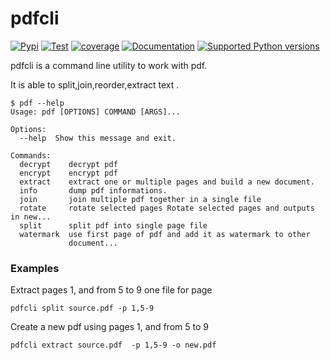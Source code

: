 # pdfcli

[![Pypi](https://badge.fury.io/py/pdfcli.svg)](https://badge.fury.io/py/pdfcli)
[![Test](https://github.com/saxix/pdfcli/actions/workflows/test.yml/badge.svg)](https://github.com/saxix/pdfcli/actions/workflows/test.yml)
[![coverage](https://codecov.io/github/saxix/pdfcli/coverage.svg?branch=develop)](https://codecov.io/github/saxix/pdfcli?branch=develop)
[![Documentation](https://github.com/saxix/pdfcli/actions/workflows/docs.yml/badge.svg)](https://saxix.github.io/pdfcli/)
[![Supported Python versions](https://img.shields.io/pypi/pyversions/pdfcli.svg)](https://pypi.org/project/pdfcli/)


pdfcli is a command line utility to work with pdf.

It is able to split,join,reorder,extract text .

    $ pdf --help
    Usage: pdf [OPTIONS] COMMAND [ARGS]...

    Options:
      --help  Show this message and exit.

    Commands:
      decrypt    decrypt pdf
      encrypt    encrypt pdf
      extract    extract one or multiple pages and build a new document.
      info       dump pdf informations.
      join       join multiple pdf together in a single file
      rotate     rotate selected pages Rotate selected pages and outputs in new...
      split      split pdf into single page file
      watermark  use first page of pdf and add it as watermark to other
                 document...
### Examples

Extract pages 1, and from 5 to 9 one file for page

    pdfcli split source.pdf -p 1,5-9

Create a new pdf using pages 1, and from 5 to 9

    pdfcli extract source.pdf  -p 1,5-9 -o new.pdf
